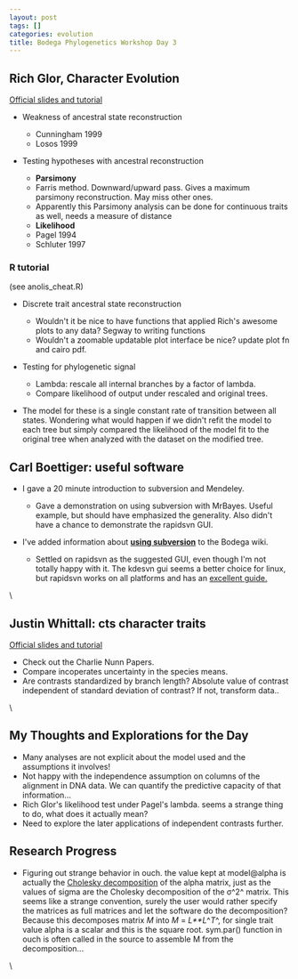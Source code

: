 ```yaml
---
layout: post
tags: []
categories: evolution
title: Bodega Phylogenetics Workshop Day 3
---
```







 








Rich Glor, Character Evolution
------------------------------

[Official slides and
tutorial](http://bodegaphylo.wikispot.org/Discrete_Character_Evolution_%28Glor%29_2010 "http://bodegaphylo.wikispot.org/Discrete_Character_Evolution_%28Glor%29_2010")

-   Weakness of ancestral state reconstruction
    -   Cunningham 1999
    -   Losos 1999

-   Testing hypotheses with ancestral reconstruction
    -   **Parsimony**
    -   Farris method. Downward/upward pass. Gives a maximum parsimony
        reconstruction. May miss other ones.
    -   Apparently this Parsimony analysis can be done for continuous
        traits as well, needs a measure of distance
    -   **Likelihood**
    -   Pagel 1994
    -   Schluter 1997

### R tutorial

(see anolis\_cheat.R)

-   Discrete trait ancestral state reconstruction
    -   Wouldn't it be nice to have functions that applied Rich's
        awesome plots to any data? Segway to writing functions
    -   Wouldn't a zoomable updatable plot interface be nice? update
        plot fn and cairo pdf.

-   Testing for phylogenetic signal
    -   Lambda: rescale all internal branches by a factor of lambda.
    -   Compare likelihood of output under rescaled and original trees.

-   The model for these is a single constant rate of transition between
    all states. Wondering what would happen if we didn't refit the model
    to each tree but simply compared the likelihood of the model fit to
    the original tree when analyzed with the dataset on the modified
    tree.

Carl Boettiger: useful software
-------------------------------

-   I gave a 20 minute introduction to subversion and Mendeley.
    -   Gave a demonstration on using subversion with MrBayes. Useful
        example, but should have emphasized the generality. Also didn't
        have a chance to demonstrate the rapidsvn GUI.

-   I've added information about **[using
    subversion](http://bodegaphylo.wikispot.org/Version_Management "http://bodegaphylo.wikispot.org/Version_Management")**
    to the Bodega wiki.
    -   Settled on rapidsvn as the suggested GUI, even though I'm not
        totally happy with it. The kdesvn gui seems a better choice for
        linux, but rapidsvn works on all platforms and has an [excellent
        guide.](http://www.rapidsvn.org/index.php/Main_Page "http://www.rapidsvn.org/index.php/Main_Page")

\

Justin Whittall: cts character traits
-------------------------------------

[Official slides and
tutorial](http://bodegaphylo.wikispot.org/Continuous_Character_Evolution_%28Whittall%29_2010 "http://bodegaphylo.wikispot.org/Continuous_Character_Evolution_%28Whittall%29_2010")

-   Check out the Charlie Nunn Papers.
-   Compare incoperates uncertainty in the species means.
-   Are contrasts standardized by branch length? Absolute value of
    contrast independent of standard deviation of contrast? If not,
    transform data..

\

My Thoughts and Explorations for the Day
----------------------------------------

-   Many analyses are not explicit about the model used and the
    assumptions it involves!
-   Not happy with the independence assumption on columns of the
    alignment in DNA data. We can quantify the predictive capacity of
    that information...
-   Rich Glor's likelihood test under Pagel's lambda. seems a strange
    thing to do, what does it actually mean?
-   Need to explore the later applications of independent contrasts
    further.

Research Progress
-----------------

-   Figuring out strange behavior in ouch. the value kept at model@alpha
    is actually the [Cholesky
    decomposition](http://en.wikipedia.org/wiki/Cholesky_decomposition "http://en.wikipedia.org/wiki/Cholesky_decomposition")
    of the alpha matrix, just as the values of sigma are the Cholesky
    decomposition of the σ^2^ matrix. This seems like a strange
    convention, surely the user would rather specify the matrices as
    full matrices and let the software do the decomposition? Because
    this decomposes matrix *M* into *M* = *L**L*^*T*^, for single trait
    value alpha is a scalar and this is the square root. sym.par()
    function in ouch is often called in the source to assemble M from
    the decomposition...

\

